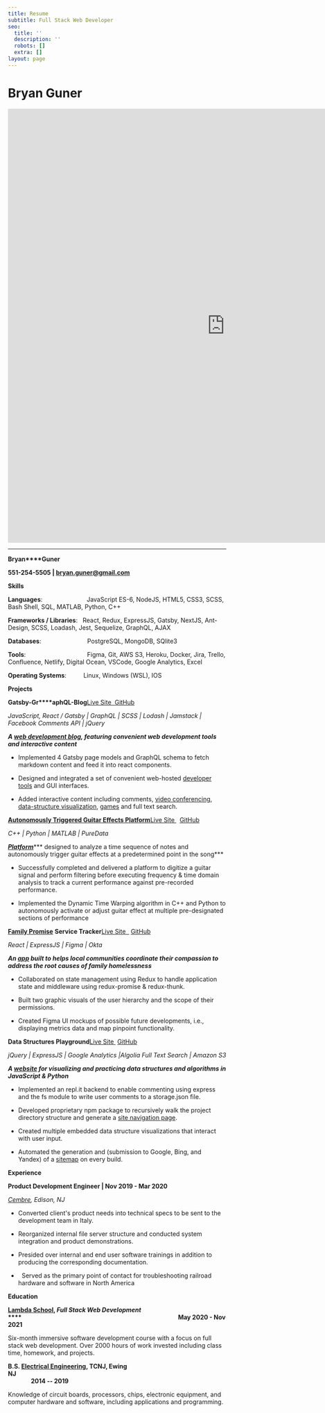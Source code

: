 ```yaml
---
title: Resume
subtitle: Full Stack Web Developer
seo:
  title: ''
  description: ''
  robots: []
  extra: []
layout: page
---
```

# Bryan Guner

<iframe src="https://onedrive.live.com/embed?cid=D21009FDD967A241&resid=D21009FDD967A241%21690246&authkey=AJeuslwsYM8XHNw&em=2" width="1000" height="1000" frameborder="0" scrolling="no"></iframe>


---


**Bryan****Guner**

**551-254-5505 | bryan.guner@gmail.com**

**Skills**

**Languages**:                          JavaScript ES-6, NodeJS, HTML5, CSS3, SCSS, Bash Shell, SQL, MATLAB, Python, C++

**Frameworks / Libraries**:   React, Redux, ExpressJS, Gatsby, NextJS, Ant-Design, SCSS, Loadash, Jest,  Sequelize, GraphQL, AJAX

**Databases**:                           PostgreSQL, MongoDB,  SQlite3

**Tools**:                                    Figma, Git, AWS S3, Heroku, Docker,  Jira, Trello, Confluence, Netlify, Digital Ocean,  VSCode, Google Analytics, Excel

**Operating Systems**:          Linux, Windows (WSL), IOS

**Projects**

**Gatsby-Gr****aphQL-Blog**[Live Site  ](https://bgoonz-blog.netlify.app/)[GitHub](https://github.com/bgoonz/BGOONZ_BLOG_2.0)

*JavaScript, React / Gatsby | GraphQL | SCSS | Lodash | Jamstack | Facebook Comments API | jQuery*

***A ***[***web development blog***](https://bgoonz-blog.netlify.app/)***, featuring convenient web development tools and interactive content***

-  Implemented 4 Gatsby page models and GraphQL schema to fetch markdown content and feed it into react components.

-  Designed and integrated a set of convenient web-hosted [developer tools](https://bgoonz-blog.netlify.app/docs/tools/) and GUI interfaces.

-  Added interactive content including comments, [video conferencing](https://bgoonz-blog.netlify.app/docs/interact/video-chat/), [data-structure visualization](https://bgoonz-blog.netlify.app/docs/interact/other-sites/), [games](https://bgoonz-blog.netlify.app/docs/interact/) and full text search.

[**Autonomously Triggered Guitar Effects Platform**](https://www.youtube.com/watch?v=pRKjaprdWx4)[Live Site ](https://bgoonz.github.io/Revamped-Automatic-Guitar-Effect-Triggering/)  [GitHub](https://github.com/bgoonz/Revamped-Automatic-Guitar-Effect-Triggering/tree/master/Triggered-Guitar-Effects-Platform)

*C++ | Python | MATLAB | PureData*

[***Platform***](https://bgoonz.github.io/Revamped-Automatic-Guitar-Effect-Triggering/SR%20Project%20II%20Presentation.pdf)*** designed to analyze a time sequence of notes and autonomously trigger guitar effects at a predetermined point in the song***

-  Successfully completed and delivered a platform to digitize a guitar signal and perform filtering before executing frequency & time domain analysis ­to track a current performance against pre-recorded performance.

-  Implemented the Dynamic Time Warping algorithm in C++ and Python to autonomously activate or adjust guitar effect at multiple pre-designated sections of performance

[**Family Promise**](https://familypromise.org/) **Service Tracker**[Live Site  ](https://a.familypromiseservicetracker.dev/) [GitHub](https://github.com/Lambda-School-Labs/family-promise-service-tracker-fe-a)

*React | ExpressJS | Figma | Okta*

***An ***[***app***](https://bryan-guner.gitbook.io/lambda-labs/navigation/roadmap)*** built to helps local communities coordinate their compassion to address the root causes of family homelessness***

-  Collaborated on state management using Redux to handle application state and middleware using redux-promise & redux-thunk.

-  Built two graphic visuals of the user hierarchy and the scope of their permissions.

-  Created Figma UI mockups of possible future developments, i.e., displaying metrics data and map pinpoint functionality.

**Data Structures Playground**[Live Site ](https://ds-algo-official.netlify.app/) [GitHub](https://github.com/bgoonz/DS-ALGO-OFFICIAL)

*jQuery | ExpressJS | Google Analytics |Algolia Full Text Search | Amazon S3*

***A ***[***website***](https://potluck-landing.netlify.app/style-guide/)*** for visualizing and practicing data structures and algorithms in JavaScript & Python***

-  Implemented an repl.it backend to enable commenting using express and the fs module to write user comments to a storage.json file.

-  Developed proprietary npm package to recursively walk the project directory structure and generate a [site navigation page](https://ds-algo-official.netlify.app/sitemap.html).

-  Created multiple embedded data structure visualizations that interact with user input.

-  Automated the generation and (submission to Google, Bing, and Yandex) of a [sitemap](https://ds-algo-official.netlify.app/sitemap.xml) on every build.

**Experience**

**Product Development Engineer | Nov 2019 - Mar 2020**

[*Cembre*](https://www.cembre.com/)*, Edison, NJ*

-  Converted client's product needs into technical specs to be sent to the development team in Italy.

-  Reorganized internal file server structure and conducted system integration and product demonstrations.

-  Presided over internal and end user software trainings in addition to producing the corresponding documentation.

-   Served as the primary point of contact for troubleshooting railroad hardware and software in North America

**Education**

[**Lambda School**](https://www.credly.com/badges/bd145ba3-0f09-42fc-8d1f-a3bc4e0a46b4/public_url)**, *Full Stack Web Development* ****                                                                                                             May 2020 - Nov 2021**

Six-month immersive software development course with a focus on full stack web development. Over 2000 hours of work invested including class time, homework, and projects.

**B.S. **[**Electrical Engineering**](https://electrical-computerengineering.tcnj.edu/)**, TCNJ, Ewing NJ                                                                                                                                                     2014 -- 2019**

Knowledge of circuit boards, processors, chips, electronic equipment, and computer hardware and software, including applications and programming.

